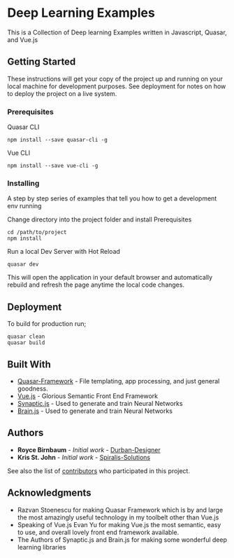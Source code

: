 # Deep Learning Examples

This is a Collection of Deep learning Examples written in Javascript, Quasar, and Vue.js

## Getting Started

These instructions will get your copy of the project up and running on your local machine for development purposes. See deployment for notes on how to deploy the project on a live system.

### Prerequisites

Quasar CLI

```
npm install --save quasar-cli -g
```

Vue CLI

```
npm install --save vue-cli -g
```

### Installing

A step by step series of examples that tell you how to get a development env running

Change directory into the project folder and install Prerequisites

```
cd /path/to/project
npm install
```

Run a local Dev Server with Hot Reload

```
quasar dev
```

This will open the application in your default browser and automatically rebuild and refresh the page anytime the local code changes.

## Deployment

To build for production run;

```
quasar clean
quasar build
```

## Built With

* [Quasar-Framework](https://quasar-framework.org) - File templating, app processing, and just general goodness.
* [Vue.js](https://vuejs.org) - Glorious Semantic Front End Framework
* [Synaptic.js](http://caza.la/synaptic/#/) - Used to generate and train Neural Networks
* [Brain.js](https://github.com/BrainJS/brain.js) - Used to generate and train Neural Networks

## Authors

* **Royce Birnbaum** - *Initial work* - [Durban-Designer](https://github.com/Durban-Designer)
* **Kris St. John** - *Initial work* - [Spiralis-Solutions](https://github.com/Spiralis-Solutions)

See also the list of [contributors](https://github.com/your/project/contributors) who participated in this project.

## Acknowledgments

* Razvan Stoenescu for making Quasar Framework which is by and large the most amazingly useful technology in my toolbelt other than Vue.js
* Speaking of Vue.js Evan Yu for making Vue.js the most semantic, easy to use, and overall lovely front end framework available.
* The Authors of Synaptic.js and Brain.js for making some wonderful deep learning libraries
